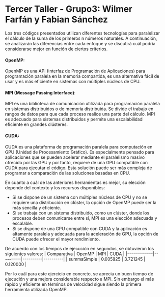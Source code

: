 # Tercer Taller - Grupo3: Wilmer Farfán y Fabian Sánchez

Los tres códigos presentados utilizan diferentes tecnologías para paralelizar el cálculo de la suma de los primeros n números naturales. A continuación, se analizarán las diferencias entre cada enfoque y se discutirá cuál podría considerarse mejor en función de ciertos criterios.

#### **OpenMP:**
OpenMP es una API (Interfaz de Programación de Aplicaciones) para programación paralela en la memoria compartida, es una alternativa fácil de usar y es más eficiente en sistemas con múltiples núcleos de CPU.

#### **MPI (Message Passing Interface):**
MPI es una biblioteca de comunicación utilizada para programación paralela en sistemas distribuidos o de memoria distribuida. Se divide el trabajo en rangos de datos para que cada proceso realice una parte del cálculo. MPI es adecuado para sistemas distribuidos y permite una escalabilidad eficiente en grandes clústeres.

#### **CUDA:**
CUDA es una plataforma de programación paralela para computación en GPU (Unidad de Procesamiento Gráfico). Es especialmente pensado para aplicaciones que se pueden acelerar mediante el paralelismo masivo ofrecido por las GPU y por tanto, requiere de una GPU compatible con CUDA para ejecutar el código. Esta solución puede ser más compleja de programar a comparación de las soluciones basadas en CPU.

En cuanto a cuál de las anteriores herramientas es mejor, su elección depende del contexto y los recursos disponibles:
- Si se dispone de un sistema con múltiples núcleos de CPU y no se requiere una distribución en clúster, la opción de OpenMP puede ser la más sencilla y eficiente.
- Si se trabaja con un sistema distribuido, como un clúster, donde los procesos deben comunicarse entre sí, MPI es una elección adecuada y escalable.
- Si se dispone de una GPU compatible con CUDA y la aplicación es altamente paralela y adecuada para la aceleración de GPU, la opción de CUDA puede ofrecer el mayor rendimiento.

De acuerdo con los tiempos de ejecución en segundos, se obtuvieron los siguientes valores: 
| Comparativa |  OpenMP  |    MPI   |   CUDA   |
|-------------|----------|----------|----------|
| summaSimple | 0.005825 | 3.721245 | 0.120000 |

Por lo cuál para este ejercicio en concreto, se aprecia un buen tiempo de ejecución y una mejora considerable respecto a MPI. Sin embargo el más rápido y eficiente en términos de velocidad sigue siendo la primera herramienta utilizada OpenMP.


